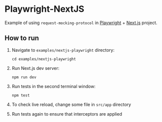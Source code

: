 # Playwright-NextJS

Example of using `request-mocking-protocol` in [Playwright](https://playwright.dev/) + [Next.js](https://nextjs.org/) project.

## How to run

1. Navigate to `examples/nextjs-playwright` directory:
   ```
   cd examples/nextjs-playwright
   ```

2. Run Next.js dev server:
   ```
   npm run dev
   ```

3. Run tests in the second terminal window:
   ```
   npm test
   ```

4. To check live reload, change some file in `src/app` directory

5. Run tests again to ensure that interceptors are applied